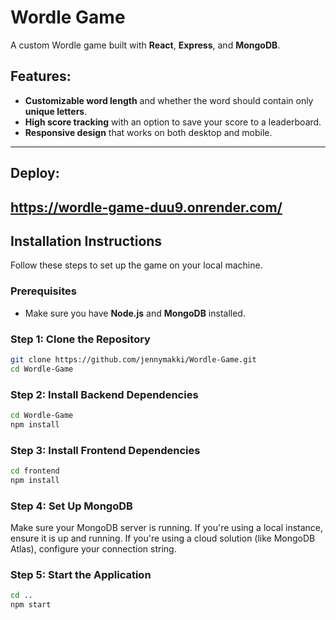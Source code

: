# **Wordle Game**

A custom Wordle game built with **React**, **Express**, and **MongoDB**.

## **Features:**

- **Customizable word length** and whether the word should contain only **unique letters**.
- **High score tracking** with an option to save your score to a leaderboard.
- **Responsive design** that works on both desktop and mobile.

---

## **Deploy:**

https://wordle-game-duu9.onrender.com/
---

## **Installation Instructions**

Follow these steps to set up the game on your local machine.

### **Prerequisites**

- Make sure you have **Node.js** and **MongoDB** installed.

### **Step 1: Clone the Repository**

```bash
git clone https://github.com/jennymakki/Wordle-Game.git
cd Wordle-Game
``` 

### **Step 2: Install Backend Dependencies**

```bash
cd Wordle-Game
npm install
```

### **Step 3: Install Frontend Dependencies**

```bash
cd frontend
npm install
```

### **Step 4: Set Up MongoDB**

Make sure your MongoDB server is running. If you're using a local instance, ensure it is up and running. If you're using a cloud solution (like MongoDB Atlas), configure your connection string.

### **Step 5: Start the Application**
```bash
cd ..
npm start
```

